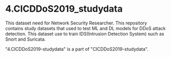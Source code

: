 # 4.CICDDoS2019_studydata
This dataset need for Network Security Researcher.
This repository contains study datasets that used to test ML and DL models for DDoS attack detection.
This dataset use to train IDS(Intrusion Detection System) such as Snort and Suricata.

"4.CICDDoS2019-studydata" is a part of "CICDDoS2019-studydata".
